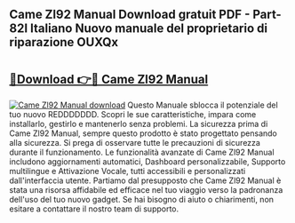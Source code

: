 ## Came Zl92 Manual Download gratuit PDF - Part-82I Italiano Nuovo manuale del proprietario di riparazione OUXQx

# <h2><a href="http://dfcjuw6.blite.top/?on=Came+Zl92+Manual">🔗Download 👉🔴 Came Zl92 Manual</a></h2>

[![Came Zl92 Manual download](https://i.imgur.com/lujVjoI.png)](http://dfcjuw6.blite.top/?on=Came+Zl92+Manual)
Questo Manuale sblocca il potenziale del tuo nuovo REDDDDDDD. Scopri le sue caratteristiche, impara come installarlo, gestirlo e mantenerlo senza problemi. La sicurezza prima di Came Zl92 Manual, sempre questo prodotto è stato progettato pensando alla sicurezza. Si prega di osservare tutte le precauzioni di sicurezza durante il funzionamento. Le funzionalità avanzate di Came Zl92 Manual includono aggiornamenti automatici, Dashboard personalizzabile, Supporto multilingue e Attivazione Vocale, tutti accessibili e personalizzati dall'interfaccia utente. Partiamo dal presupposto che Came Zl92 Manual è stata una risorsa affidabile ed efficace nel tuo viaggio verso la padronanza dell'uso del tuo nuovo gadget. Se hai bisogno di aiuto o chiarimenti, non esitare a contattare il nostro team di supporto.
